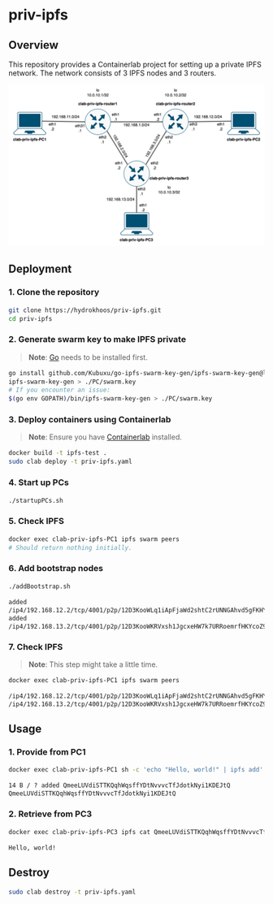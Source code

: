 # priv-ipfs

## Overview
This repository provides a Containerlab project for setting up a private IPFS network.
The network consists of 3 IPFS nodes and 3 routers.

![Topology](./topo.png "topo.png")

## Deployment
### 1. Clone the repository
```bash
git clone https://hydrokhoos/priv-ipfs.git
cd priv-ipfs
```

### 2. Generate swarm key to make IPFS private
> **Note**: [Go](https://go.dev/doc/install "Go installation") needs to be installed first.
```bash
go install github.com/Kubuxu/go-ipfs-swarm-key-gen/ipfs-swarm-key-gen@latest
ipfs-swarm-key-gen > ./PC/swarm.key
# If you encounter an issue:
$(go env GOPATH)/bin/ipfs-swarm-key-gen > ./PC/swarm.key
```

### 3. Deploy containers using Containerlab
> **Note**: Ensure you have [Containerlab](https://containerlab.dev/install/ "containerlab installation") installed.
```bash
docker build -t ipfs-test .
sudo clab deploy -t priv-ipfs.yaml
```

### 4. Start up PCs
```bash
./startupPCs.sh
```

### 5. Check IPFS
```bash
docker exec clab-priv-ipfs-PC1 ipfs swarm peers
# Should return nothing initially.
```

### 6. Add bootstrap nodes
```bash
./addBootstrap.sh
```

```plain text
added /ip4/192.168.12.2/tcp/4001/p2p/12D3KooWLq1iApFjaWd2shtC2rUNNGAhvd5gFKHYEdYMCLLAE2qv
added /ip4/192.168.13.2/tcp/4001/p2p/12D3KooWKRVxsh1JgcxeHW7k7URRoemrfHKYcoZ9qzyTAhdCQwz6
```

### 7. Check IPFS
> **Note**: This step might take a little time.
```bash
docker exec clab-priv-ipfs-PC1 ipfs swarm peers
```

```plain text
/ip4/192.168.12.2/tcp/4001/p2p/12D3KooWLq1iApFjaWd2shtC2rUNNGAhvd5gFKHYEdYMCLLAE2qv
/ip4/192.168.13.2/tcp/4001/p2p/12D3KooWKRVxsh1JgcxeHW7k7URRoemrfHKYcoZ9qzyTAhdCQwz6
```

## Usage
### 1. Provide from PC1
```bash
docker exec clab-priv-ipfs-PC1 sh -c 'echo "Hello, world!" | ipfs add'
```

```plain text
14 B / ? added QmeeLUVdiSTTKQqhWqsffYDtNvvvcTfJdotkNyi1KDEJtQ QmeeLUVdiSTTKQqhWqsffYDtNvvvcTfJdotkNyi1KDEJtQ
 ```

### 2. Retrieve from PC3
```bash
docker exec clab-priv-ipfs-PC3 ipfs cat QmeeLUVdiSTTKQqhWqsffYDtNvvvcTfJdotkNyi1KDEJtQ
```

```plain text
Hello, world!
```

## Destroy
```bash
sudo clab destroy -t priv-ipfs.yaml
```
